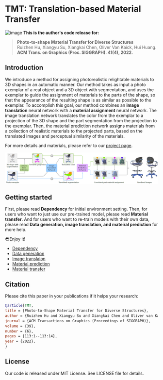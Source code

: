 # TMT: Translation-based Material Transfer
![image](https://github.com/XiangyuSu611/TMT/blob/master/docs/teaser.png)
**This is the author's code release for:**
> **Photo-to-shape Material Transfer for Diverse Structures**  
> Ruizhen Hu, Xiangyu Su, Xiangkai Chen, Oliver Van Kaick, Hui Huang.  
> **ACM Trans. on Graphics (Proc. SIGGRAPH). 41(4), 2022.**

##  Introduction
We introduce a method for assigning photorealistic relightable materials to 3D shapes in an automatic manner. Our method takes as input a photo exemplar of a real object and a 3D object with segmentation, and uses the exemplar to guide the assignment of materials to the parts of the shape, so that the appearance of the resulting shape is as similar as possible to the exemplar. To accomplish this goal, our method combines an **image translation** neural network with a **material assignment** neural network. The image translation network translates the color from the exemplar to a projection of the 3D shape and the part segmentation from the projection to the exemplar. Then, the material prediction network assigns materials from a collection of realistic materials to the projected parts, based on the translated images and perceptual similarity of the materials.


For more details and materials, please refer to our [project page](https://vcc.tech/research/2022/TMT).


![image](https://github.com/XiangyuSu611/TMT/blob/master/docs/overview.png)

## Getting started
First, please read **Dependency** for initial environment setting. Then, for users who want to just use our pre-trained model, please read **Material transfer**. And for users who want to re-train models with their own data, please read **Data generation, image translation, and mateiral prediction** for more help. 

😎Enjoy it!

* [Dependency](https://github.com/XiangyuSu611/TMT/blob/master/docs/Dependency.md)
* [Data generation](https://github.com/XiangyuSu611/TMT/blob/master/src/data_generation/readme.md)
* [Image translaion](https://github.com/XiangyuSu611/TMT/blob/master/src/image_translation/readme.md)
* [Material prediction](https://github.com/XiangyuSu611/TMT/blob/master/src/mateiral_prediction/readme.md)
* [Material transfer](https://github.com/XiangyuSu611/TMT/blob/master/src/material_transfer/readme.md)

## Citation

Please cite this paper in your publications if it helps your research:

```bibtex
@article{TMT,
title = {Photo-to-Shape Material Transfer for Diverse Structures},
author = {Ruizhen Hu and Xiangyu Su and Xiangkai Chen and Oliver van Kaick and Hui Huang},
journal = {ACM Transactions on Graphics (Proceedings of SIGGRAPH)},
volume = {39},
number = {6},
pages = {113:1--113:14},
year = {2022},
}
```

## License

Our code is released under MIT License. See LICENSE file for details.